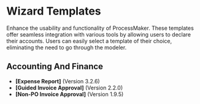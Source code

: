 # Wizard Templates
Enhance the usability and functionality of ProcessMaker. These templates offer seamless integration with various tools by allowing users to declare their accounts. Users can easily select a template of their choice, eliminating the need to go through the modeler.
## Accounting And Finance
- **[Expense Report]** (Version 3.2.6)
- **[Guided Invoice Approval]** (Version 2.2.0)
- **[Non-PO Invoice Approval]** (Version 1.9.5)
